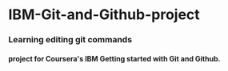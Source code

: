 # IBM-Git-and-Github-project
### Learning editing git commands
#### project for Coursera's IBM Getting started with Git and Github.


